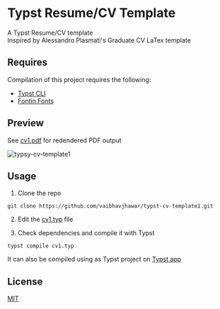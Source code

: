 # Typst Resume/CV Template

A Typst Resume/CV template  
Inspired by Alessandro Plasmati's Graduate CV LaTex template

## Requires

Compilation of this project requires the following:

- [Typst CLI](https://github.com/typst/typst)
- [Fontin Fonts](https://www.exljbris.com/fontin.html)

## Preview

See [cv1.pdf](https://github.com/vaibhavjhawar/typst-cv-template1/blob/main/cv1.pdf) for redendered PDF output

![typsy-cv-template1](cv1.png)

## Usage

1. Clone the repo

```
git clone https://github.com/vaibhavjhawar/typst-cv-template1.git
```

2. Edit the [cv1.typ](https://github.com/vaibhavjhawar/typst-cv-template1/blob/main/cv1.typ) file

3. Check dependencies and compile it with Typst

```
typst compile cv1.typ
```

It can also be compiled using as Typst project on [Typst app](https://typst.app/)

## License

[MIT](https://github.com/vaibhavjhawar/typst-cv-template1/blob/main/LICENSE)
